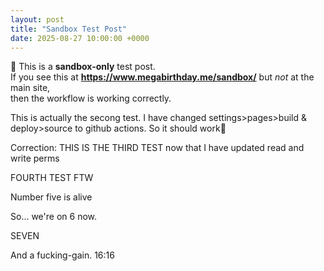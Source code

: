 ```yaml
---
layout: post
title: "Sandbox Test Post"
date: 2025-08-27 10:00:00 +0000
---
```


👋 This is a **sandbox-only** test post.  
If you see this at **https://www.megabirthday.me/sandbox/** but *not* at the main site,  
then the workflow is working correctly.

This is actually the secong test.  I have changed settings>pages>build & deploy>source to github actions.  So it should work🤞

Correction: THIS IS THE THIRD TEST now that I have updated read and write perms

FOURTH TEST FTW

Number five is alive

So... we're on 6 now.

SEVEN

And a fucking-gain. 16:16